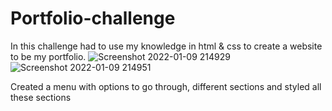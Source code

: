 # Portfolio-challenge

In this challenge had to use my knowledge in html & css to create a website to be my portfolio.
![Screenshot 2022-01-09 214929](https://user-images.githubusercontent.com/95249023/148713011-98747312-738b-4674-a54b-834d2d2babe2.png)
![Screenshot 2022-01-09 214951](https://user-images.githubusercontent.com/95249023/148713013-c0b6749c-eeb0-4a74-93cf-6205d8af1c8e.png)

Created a menu with options to go through, different sections and styled all these sections
